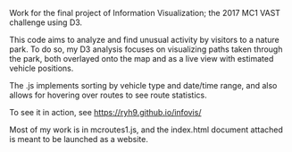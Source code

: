 Work for the final project of Information Visualization; the 2017 MC1 VAST challenge using D3.

This code aims to analyze and find unusual activity by visitors to a nature park. To do so, my D3 analysis focuses on visualizing paths taken through the park, both overlayed onto the map and as a live view with estimated vehicle positions.

The .js implements sorting by vehicle type and date/time range, and also allows for hovering over routes to see route statistics.

To see it in action, see https://ryh9.github.io/infovis/

Most of my work is in mcroutes1.js, and the index.html document attached is meant to be launched as a website.

